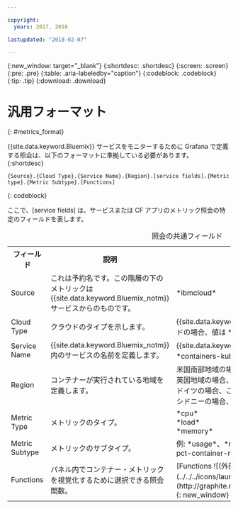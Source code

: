 ```yaml
---

copyright:
  years: 2017, 2018

lastupdated: "2018-02-07"

---
```


{:new_window: target="_blank"}
{:shortdesc: .shortdesc}
{:screen: .screen}
{:pre: .pre}
{:table: .aria-labeledby="caption"}
{:codeblock: .codeblock}
{:tip: .tip}
{:download: .download}


# 汎用フォーマット
{: #metrics_format}

{{site.data.keyword.Bluemix}} サービスをモニターするために Grafana で定義する照会は、以下のフォーマットに準拠している必要があります。
{:shortdesc}

```
{Source}.{Cloud Type}.{Service Name}.{Region}.[service fields].{Metric type}.{Metric Subtype}.[Functions]
```
{: codeblock}

ここで、[service fields] は、サービスまたは CF アプリのメトリック照会の特定のフィールドを表します。 

<table>
  <caption>照会の共通フィールド</caption>
  <tr>
    <th>フィールド</th>
	<th>説明</th>
	<th>値</th>
  </tr>
  <tr>
    <td>Source</td>
	<td>これは予約名です。この階層の下のメトリックは {{site.data.keyword.Bluemix_notm}} サービスからのものです。</td>
	<td>*ibmcloud*</td>
  </tr>
  <tr>
    <td>Cloud Type</td>
	<td>クラウドのタイプを示します。</td>
	<td>{{site.data.keyword.Bluemix_notm}} パブリック・クラウドの場合、値は *public* です。</td>
  </tr>
  <tr>
    <td>Service Name</td>
	  <td>{{site.data.keyword.Bluemix_notm}} 内のサービスの名前を定義します。</td>
	  <td>{{site.data.keyword.containershort}} の場合、値は *containers-kubernetes* です。</td>
  </tr>
  <tr>
    <td>Region</td>
	  <td>コンテナーが実行されている地域を定義します。</td>
	  <td>米国南部地域の場合、この値は *us-south* <br>英国地域の場合、この値は *united-kingdom*  <br>ドイツの場合、この値は *frankfurt* <br>シドニーの場合、この値は *sydney* </td>
  </tr>
  <tr>
    <td>Metric Type</td>
	<td>メトリックのタイプ。 </td>
	<td>*cpu* <br>*load* <br>*memory*</td>
  </tr>
  <tr>
    <td>Metric Subtype</td>
	<td>メトリックのサブタイプ。</td>
	<td>例: *usage*、*num-cores*、*usage-pct*、*usage-pct-container-requested*</td>
  </tr>
  <tr>
    <td>Functions</td>
    <td>パネル内でコンテナー・メトリックを視覚化するために選択できる照会関数。 </td>
    <td>[Functions ![(外部リンク・アイコン)](../../../icons/launch-glyph.svg "外部リンク・アイコン")](http://graphite.readthedocs.io/en/latest/functions.html){: new_window}</td>
   </tr>
</table>




